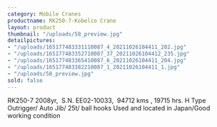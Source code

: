 ```yaml
---
category: Mobile Cranes
productname: RK250-7-Kobelco Crane
layout: product
thumbnail: "/uploads/58_preview.jpg"
detailpictures:
- "/uploads/165177483331110087_4_20211026104411_202.jpg"
- "/uploads/165177483352710087_37_20211026104412_235.jpg"
- "/uploads/165177483365410087_6_20211026104411_204.jpg"
- "/uploads/165177483382210087_1_20211026104411_1.jpg"
- "/uploads/58_preview.jpg"
sold: false
---
```


RK250-7
2008yr,&nbsp;&nbsp;S.N. EE02-10033, &nbsp;94712 kms , 19715 hrs.
H Type Outrigger/ Auto Jib/ 25t/ ball hooks
Used and located in Japan/Good working condition


